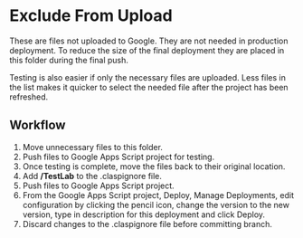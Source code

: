 # Exclude From Upload

These are files not uploaded to Google. They are not needed in production deployment. To reduce the size of the final deployment they are placed in this folder during the final push.

Testing is also easier if only the necessary files are uploaded. Less files in the list makes it quicker to select the needed file after the project has been refreshed.

## Workflow

1. Move unnecessary files to this folder.
2. Push files to Google Apps Script project for testing.
3. Once testing is complete, move the files back to their original location.
4. Add **/TestLab** to the .claspignore file.
5. Push files to Google Apps Script project.
6. From the Google Apps Script project, Deploy, Manage Deployments, edit configuration by clicking the pencil icon, change the version to the new version, type in description for this deployment and click Deploy.
7. Discard changes to the .claspignore file before committing branch.
